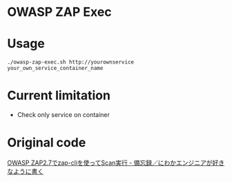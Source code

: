 OWASP ZAP Exec
==============

# Usage

```console
./owasp-zap-exec.sh http://yourownservice your_own_service_container_name
```

# Current limitation

* Check only service on container 

# Original code

[OWASP ZAP2\.7でzap\-cliを使ってScan実行 \- 備忘録／にわかエンジニアが好きなように書く](http://www.n-novice.com/entry/2017/12/21/072852)

